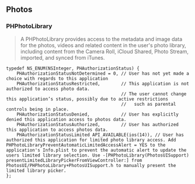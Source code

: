 ## Photos

### PHPhotoLibrary
> A PHPhotoLibrary provides access to the metadata and image data for the photos, videos and related content in the user's photo library, including content from the Camera Roll, iCloud Shared, Photo Stream, imported, and synced from iTunes.
> 

```
typedef NS_ENUM(NSInteger, PHAuthorizationStatus) {
    PHAuthorizationStatusNotDetermined = 0, // User has not yet made a choice with regards to this application
    PHAuthorizationStatusRestricted,        // This application is not authorized to access photo data.
                                            // The user cannot change this application’s status, possibly due to active restrictions
                                            //   such as parental controls being in place.
    PHAuthorizationStatusDenied,            // User has explicitly denied this application access to photos data.
    PHAuthorizationStatusAuthorized,        // User has authorized this application to access photos data.
    PHAuthorizationStatusLimited API_AVAILABLE(ios(14)), // User has authorized this application for limited photo library access. Add PHPhotoLibraryPreventAutomaticLimitedAccessAlert = YES to the application's Info.plist to prevent the automatic alert to update the users limited library selection. Use -[PHPhotoLibrary(PhotosUISupport) presentLimitedLibraryPickerFromViewController:] from PhotosUI/PHPhotoLibrary+PhotosUISupport.h to manually present the limited library picker.
};
```